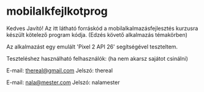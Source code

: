 # mobilalkfejlkotprog

Kedves Javító! Az itt látható forráskód a mobilalkalmazásfejlesztés kurzusra készült kötelező program kódja. (Edzés követő alkalmazás témakörben)

Az alkalmazást egy emulált 'Pixel 2 API 26' segítségével teszteltem.

Teszteléshez használható felhasználók: (ha nem akarsz sajátot csinálni)


  E-mail: thereal@gmail.com
  Jelszó: thereal
  
  E-mail: nala@mester.com
  Jelszó: nalamester
